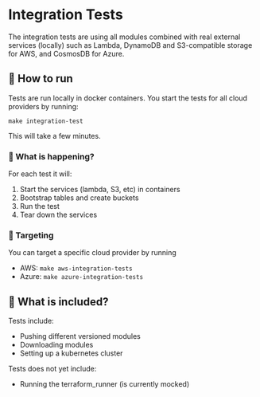 # Integration Tests

The integration tests are using all modules combined with real external services (locally) such as Lambda, DynamoDB and S3-compatible storage for AWS, and CosmosDB for Azure.

## 🚀 How to run

Tests are run locally in docker containers. You start the tests for all cloud providers by running:

`make integration-test`

This will take a few minutes.

### 👀 What is happening?

For each test it will:

1. Start the services (lambda, S3, etc) in containers
1. Bootstrap tables and create buckets
1. Run the test
1. Tear down the services

### 🎯 Targeting

You can target a specific cloud provider by running

- AWS: `make aws-integration-tests`
- Azure: `make azure-integration-tests`

## 🔋 What is included?

Tests include:

- Pushing different versioned modules
- Downloading modules
- Setting up a kubernetes cluster

Tests does not yet include:

- Running the terraform_runner (is currently mocked)
